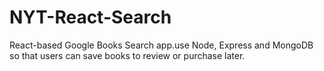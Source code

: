 # NYT-React-Search
React-based Google Books Search app.use Node, Express and MongoDB so that users can save books to review or purchase later.
